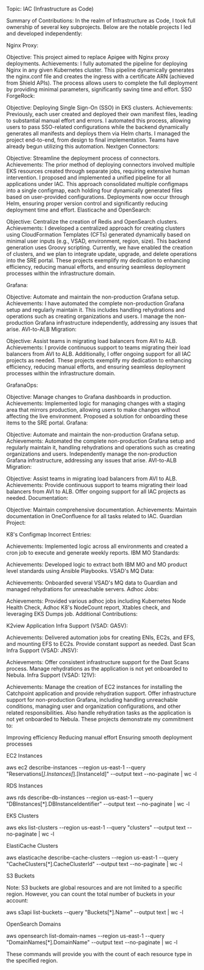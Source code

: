 Topic: IAC (Infrastructure as Code)

Summary of Contributions:
In the realm of Infrastructure as Code, I took full ownership of several key subprojects. Below are the notable projects I led and developed independently:

Nginx Proxy:

Objective: This project aimed to replace Apigee with Nginx proxy deployments.
Achievements: I fully automated the pipeline for deploying Nginx in any given Kubernetes cluster. This pipeline dynamically generates the nginx.conf file and creates the ingress with a certificate ARN (achieved from Shield APIs). The process allows users to complete the full deployment by providing minimal parameters, significantly saving time and effort.
SSO ForgeRock:

Objective: Deploying Single Sign-On (SSO) in EKS clusters.
Achievements: Previously, each user created and deployed their own manifest files, leading to substantial manual effort and errors. I automated this process, allowing users to pass SSO-related configurations while the backend dynamically generates all manifests and deploys them via Helm charts. I managed the project end-to-end, from design to final implementation. Teams have already begun utilizing this automation.
Nextgen Connectors:

Objective: Streamline the deployment process of connectors.
Achievements: The prior method of deploying connectors involved multiple EKS resources created through separate jobs, requiring extensive human intervention. I proposed and implemented a unified pipeline for all applications under IAC. This approach consolidated multiple configmaps into a single configmap, each holding four dynamically generated files based on user-provided configurations. Deployments now occur through Helm, ensuring proper version control and significantly reducing deployment time and effort.
Elasticache and OpenSearch:

Objective: Centralize the creation of Redis and OpenSearch clusters.
Achievements: I developed a centralized approach for creating clusters using CloudFormation Templates (CFTs) generated dynamically based on minimal user inputs (e.g., VSAD, environment, region, size). This backend generation uses Groovy scripting. Currently, we have enabled the creation of clusters, and we plan to integrate update, upgrade, and delete operations into the SRE portal.
These projects exemplify my dedication to enhancing efficiency, reducing manual efforts, and ensuring seamless deployment processes within the infrastructure domain.



Grafana:

Objective: Automate and maintain the non-production Grafana setup.
Achievements: I have automated the complete non-production Grafana setup and regularly maintain it. This includes handling rehydrations and operations such as creating organizations and users. I manage the non-production Grafana infrastructure independently, addressing any issues that arise.
AVI-to-ALB Migration:

Objective: Assist teams in migrating load balancers from AVI to ALB.
Achievements: I provide continuous support to teams migrating their load balancers from AVI to ALB. Additionally, I offer ongoing support for all IAC projects as needed.
These projects exemplify my dedication to enhancing efficiency, reducing manual efforts, and ensuring seamless deployment processes within the infrastructure domain.



GrafanaOps:

Objective: Manage changes to Grafana dashboards in production.
Achievements: Implemented logic for managing changes with a staging area that mirrors production, allowing users to make changes without affecting the live environment. Proposed a solution for onboarding these items to the SRE portal.
Grafana:

Objective: Automate and maintain the non-production Grafana setup.
Achievements: Automated the complete non-production Grafana setup and regularly maintain it, handling rehydrations and operations such as creating organizations and users. Independently manage the non-production Grafana infrastructure, addressing any issues that arise.
AVI-to-ALB Migration:

Objective: Assist teams in migrating load balancers from AVI to ALB.
Achievements: Provide continuous support to teams migrating their load balancers from AVI to ALB. Offer ongoing support for all IAC projects as needed.
Documentation:

Objective: Maintain comprehensive documentation.
Achievements: Maintain documentation in OneConfluence for all tasks related to IAC.
Guardian Project:

K8's Configmap Incorrect Entries:

Achievements: Implemented logic across all environments and created a cron job to execute and generate weekly reports.
IBM MO Standards:

Achievements: Developed logic to extract both IBM MO and MO product level standards using Ansible Playbooks.
VSAD's MQ Data:

Achievements: Onboarded several VSAD's MQ data to Guardian and managed rehydrations for unreachable servers.
Adhoc Jobs:

Achievements: Provided various adhoc jobs including Kubernetes Node Health Check, Adhoc K8's NodeCount report, Xtables check, and leveraging EKS Dumps job.
Additional Contributions:

K2view Application Infra Support (VSAD: GA5V):

Achievements: Delivered automation jobs for creating ENIs, EC2s, and EFS, and mounting EFS to EC2s. Provide constant support as needed.
Dast Scan Infra Support (VSAD: JNSV):

Achievements: Offer consistent infrastructure support for the Dast Scans process. Manage rehydrations as the application is not yet onboarded to Nebula.
Infra Support (VSAD: 121V):

Achievements: Manage the creation of EC2 instances for installing the Catchpoint application and provide rehydration support. Offer infrastructure support for non-production Grafana, including handling unreachable conditions, managing user and organization configurations, and other related responsibilities. Also handle rehydration tasks as the application is not yet onboarded to Nebula.
These projects demonstrate my commitment to:

Improving efficiency
Reducing manual effort
Ensuring smooth deployment processes





EC2 Instances

aws ec2 describe-instances --region us-east-1 --query "Reservations[*].Instances[*].[InstanceId]" --output text --no-paginate | wc -l

RDS Instances

aws rds describe-db-instances --region us-east-1 --query "DBInstances[*].DBInstanceIdentifier" --output text --no-paginate | wc -l

EKS Clusters

aws eks list-clusters --region us-east-1 --query "clusters" --output text --no-paginate | wc -l

ElastiCache Clusters

aws elasticache describe-cache-clusters --region us-east-1 --query "CacheClusters[*].CacheClusterId" --output text --no-paginate | wc -l

S3 Buckets

Note: S3 buckets are global resources and are not limited to a specific region. However, you can count the total number of buckets in your account:

aws s3api list-buckets --query "Buckets[*].Name" --output text | wc -l

OpenSearch Domains

aws opensearch list-domain-names --region us-east-1 --query "DomainNames[*].DomainName" --output text --no-paginate | wc -l

These commands will provide you with the count of each resource type in the specified region.
